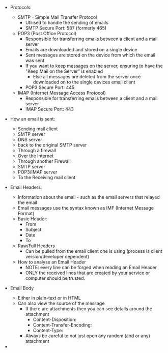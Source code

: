  - Protocols:
	 - SMTP - Simple Mail Transfer Protocol
		- Utilised to handle the sending of emails
		- SMTP Secure Port: 587 (formerly 465)
	- POP3 (Post Office Protocol)
		- Responsible for transferring emails between a client and a mail server
		- Emails are downloaded and stored on a single device
		- Sent messages are stored on the device from which the email was sent
		- If you want to keep messages on the server, ensuring to have the "Keep Mail on the Server" is enabled
			- Else all messages are deleted from the server once downloaded on to the single devices email client
		- POP3 Secure Port: 445
	- IMAP (Internet Message Access Protocol)
		- Responsible for transferring emails between a client and a mail server
		- IMAP Secure Port: 443

- How an email is sent:
	- Sending mail client
	- SMTP server
	- DNS server
	- back to the original SMTP server
	- Through a firewall
	- Over the Internet
	- Through another Firewall
	- SMTP server
	- POP3/IMAP server
	- To the Receiving mail client
	
- Email Headers:
	- Information about the email - such as the email servers that relayed the email
	- Email messages use the syntax known as IMF (Internet Message Format) 
	- Basic Header:
		- From
		- Subject
		- Date
		- To
	- Raw/Full Headers
		- Can be pulled from the email client one is using (process is client version/developer dependent)
	- How to analyse an Email Header
		- NOTE: every line can be forged when reading an Email Header
		- ONLY the received lines that are created by your service or computer should be trusted.

- Email Body
	- Either in plain-text or in HTML
	- Can also view the source of the message
		- If there are attachments then you can see details around the attachment
			- Content-Disposition:
			- Content-Transfer-Encoding:
			- Content-Type:
		- Always be careful to not just open any random (and or any) attachment
- 

